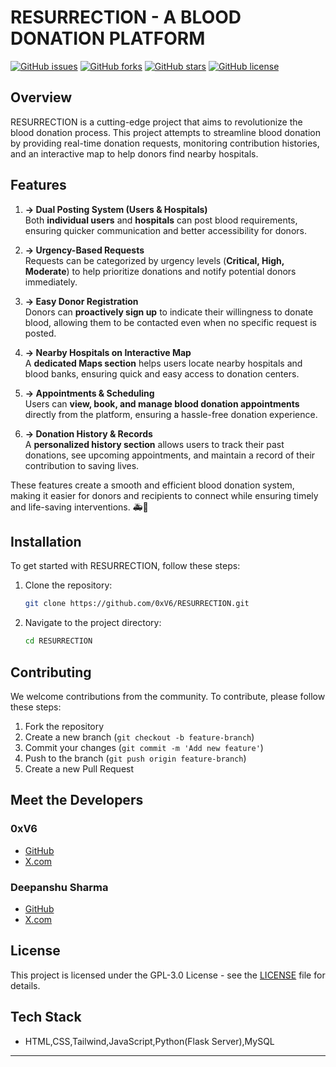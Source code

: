 # RESURRECTION - A BLOOD DONATION PLATFORM

[![GitHub issues](https://img.shields.io/github/issues/0xV6/RESURRECTION)](https://github.com/0xV6/RESURRECTION/issues)
[![GitHub forks](https://img.shields.io/github/forks/0xV6/RESURRECTION)](https://github.com/0xV6/RESURRECTION/network)
[![GitHub stars](https://img.shields.io/github/stars/0xV6/RESURRECTION)](https://github.com/0xV6/RESURRECTION/stargazers)
[![GitHub license](https://img.shields.io/github/license/0xV6/RESURRECTION?style=for-the-badge&label=License&color=blue)](https://opensource.org/licenses/GPL-3.0)




## Overview

RESURRECTION is a cutting-edge project that aims to revolutionize the blood donation process. This project attempts to streamline blood donation by providing real-time donation requests, monitoring contribution histories, and an interactive map to help donors find nearby hospitals.

## Features
 
1. **-> Dual Posting System (Users & Hospitals)**  
   Both **individual users** and **hospitals** can post blood requirements, ensuring quicker communication and better accessibility for donors.  

2. **-> Urgency-Based Requests**  
   Requests can be categorized by urgency levels (**Critical, High, Moderate**) to help prioritize donations and notify potential donors immediately.  

3. **-> Easy Donor Registration**  
   Donors can **proactively sign up** to indicate their willingness to donate blood, allowing them to be contacted even when no specific request is posted.  

4. **-> Nearby Hospitals on Interactive Map**  
   A **dedicated Maps section** helps users locate nearby hospitals and blood banks, ensuring quick and easy access to donation centers.  

5. **-> Appointments & Scheduling**  
   Users can **view, book, and manage blood donation appointments** directly from the platform, ensuring a hassle-free donation experience.  

6. **-> Donation History & Records**  
   A **personalized history section** allows users to track their past donations, see upcoming appointments, and maintain a record of their contribution to saving lives.  

These features create a smooth and efficient blood donation system, making it easier for donors and recipients to connect while ensuring timely and life-saving interventions. 🚑💉

## Installation

To get started with RESURRECTION, follow these steps:

1. Clone the repository:
    ```sh
    git clone https://github.com/0xV6/RESURRECTION.git
    ```
2. Navigate to the project directory:
    ```sh
    cd RESURRECTION
    ```

## Contributing

We welcome contributions from the community. To contribute, please follow these steps:

1. Fork the repository
2. Create a new branch (`git checkout -b feature-branch`)
3. Commit your changes (`git commit -m 'Add new feature'`)
4. Push to the branch (`git push origin feature-branch`)
5. Create a new Pull Request

## Meet the Developers

### 0xV6

- [GitHub](https://github.com/0xV6)
- [X.com](https://x.com/raman_205)

### Deepanshu Sharma

- [GitHub](https://github.com/DeepanshuSharma05)
- [X.com](https://x.com/i_deepanshu05)

## License

This project is licensed under the GPL-3.0 License - see the [LICENSE](LICENSE) file for details.

## Tech Stack

- HTML,CSS,Tailwind,JavaScript,Python(Flask Server),MySQL


---

